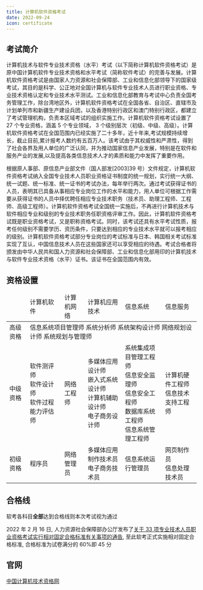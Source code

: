 ```yaml
---
title: 计算机软件资格考试
date: 2022-09-24
icon: certificate
---
```


## 考试简介

计算机技术与软件专业技术资格（水平）考试（以下简称计算机软件资格考试）是原中国计算机软件专业技术资格和水平考试（简称软件考试）的完善与发展。计算机软件资格考试是由国家人力资源和社会保障部、工业和信息化部领导下的国家级考试，其目的是科学、公正地对全国计算机与软件专业技术人员进行职业资格、专业技术资格认定和专业技术水平测试。工业和信息化部教育与考试中心负责全国考务管理工作，除台湾地区外，计算机软件资格考试在全国各省、自治区、直辖市及计划单列市和新疆生产建设兵团，以及香港特别行政区和澳门特别行政区，都建立了考试管理机构，负责本区域考试的组织实施工作。计算机软件资格考试设置了 27 个专业资格，涵盖 5 个专业领域， 3 个级别层次（初级、中级、高级）。计算机软件资格考试在全国范围内已经实施了二十多年，近十年来,考试规模持续增长，截止目前,累计报考人数约有五百万人。该考试由于其权威性和严肃性，得到了社会各界及用人单位的广泛认同，并为推动国家信息产业发展，特别是在软件和服务产业的发展,以及提高各类信息技术人才的素质和能力中发挥了重要作用。

根据原人事部、原信息产业部文件（国人部发[2003]39 号）文件规定，计算机软件资格考试纳入全国专业技术人员职业资格证书制度的统一规划，实行统一大纲、统一试题、统一标准、统一证书的考试办法，每年举行两次。通过考试获得证书的人员，表明其已具备从事相应专业岗位工作的水平和能力，用人单位可根据工作需要从获得证书的人员中择优聘任相应专业技术职务（技术员、助理工程师、工程师、高级工程师）。计算机软件资格考试全国统一实施后，不再进行计算机技术与软件相应专业和级别的专业技术职务任职资格评审工作。因此，计算机软件资格考试既是职业资格考试，又是职称资格考试。同时，该考试还具有水平考试性质，报考任何级别不需要学历、资历条件，只要达到相应的专业技术水平就可以报考相应的级别。计算机软件资格考试部分专业岗位的考试标准与日本、韩国相关考试标准实现了互认，中国信息技术人员在这些国家还可以享受相应的待遇。考试合格者将颁发由中华人民共和国人力资源和社会保障部、工业和信息化部用印的计算机技术与软件专业技术资格（水平）证书。该证书在全国范围内有效。

## 资格设置

<table>
  <thead>
    <tr>
      <td></td>
      <td>计算机软件</td>
      <td>计算机网络</td>
      <td>计算机应用技术</td>
      <td>信息系统</td>
      <td>信息服务</td>
    </tr>
  </thead>
  <tbody>
    <tr>
      <td>高级资格</td>
      <td colspan="5">信息系统项目管理师   系统分析师   系统架构设计师   网络规划设计师   系统规划与管理师</td>
    </tr>
    <tr>
      <td>中级资格</td>
      <td>软件测评师<br>软件设计师<br>软件过程能力评估师</td>
      <td>网络工程师</td>
      <td>多媒体应用设计师<br>嵌入式系统设计师<br>计算机辅助设计师<br>电子商务设计师</td>
      <td>系统集成项目管理工程师<br>信息安全监理师<br>信息安全工程师<br>数据库系统工程师<br>信息系统管理工程师</td>
      <td>计算机硬件工程师<br>信息技术支持工程师</td>
    </tr>
    <tr>
      <td>初级资格</td>
      <td>程序员</td>
      <td>网络管理员</td>
      <td>多媒体应用制作技术员<br>电子商务技术员</td>
      <td>信息系统运行管理员</td>
      <td>网页制作员<br>信息处理技术员</td>
    </tr>
  </tbody>
</table>

## 合格线

软考各科目**全部**达到合格线则本次考试视为通过

2022 年 2 月 16 日, 人力资源社会保障部办公厅发布了[关于 33 项专业技术人员职业资格考试实行相对固定合格标准有关事项的通告](http://www.mohrss.gov.cn/SYrlzyhshbzb/fwyd/sykaoshi/zyjsryzyzgkshgbz/202202/t20220217_436122.html?bsh_bid=5674035974), 至此软考正式实施相对固定合格标准, 合格标准为试卷满分的 60%即 45 分

## 官网

[中国计算机技术资格网](https://www.ruankao.org.cn/)
